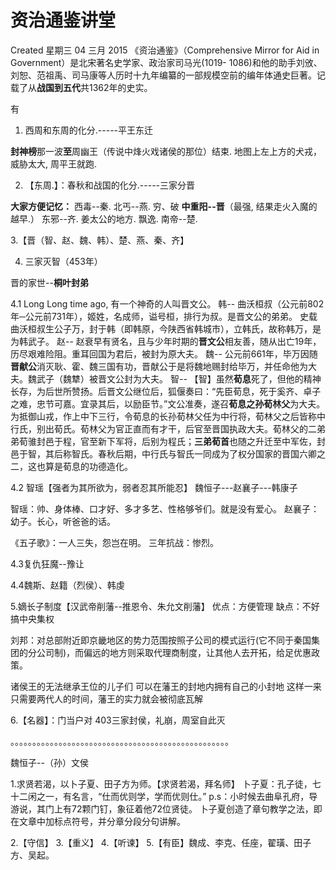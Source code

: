 # 资治通鉴讲堂
Created 星期三 04 三月 2015
《资治通鉴》（Comprehensive Mirror for Aid in Government）是北宋著名史学家、政治家司马光(1019-
1086)和他的助手刘攽、刘恕、范祖禹、司马康等人历时十九年编纂的一部规模空前的编年体通史巨著。记载了从**战国到五代**共1362年的史实。

有


1. 西周和东周的化分.-----平王东迁

**封神榜**那一波**至**周幽王（传说中烽火戏诸侯的那位）结束.
地图上左上方的犬戎，威胁太大, 周平王就跑.



2. 【东周.】：春秋和战国的化分.-----三家分晋

**大家方便记忆：**
西毒--秦.
北丐--燕. 穷、破
**中重阳--晋**（最强, 结果走火入魔的越早.）
东邪--齐. 姜太公的地方. 飘逸. 
南帝--楚.

3.【晋（智、赵、魏、韩）、楚、燕、秦、齐】


4. 三家灭智（453年）

晋的家世--**桐叶封弟**
	
4.1 Long Long time ago, 有一个神奇的人叫晋文公。
韩--
曲沃桓叔（公元前802年─公元前731年），姬姓，名成师，谥号桓，排行为叔。是晋文公的弟弟。
史载曲沃桓叔生公子万，封于韩（即韩原，今陕西省韩城市），立韩氏，故称韩万，是为韩武子。
赵--
赵衰早有贤名，且与少年时期的**晋文公**相友善，随从出亡19年，历尽艰难险阻。重耳回国为君后，被封为原大夫。
魏--
公元前661年，毕万因随**晋献公**消灭耿、霍、魏三国有功，晋献公于是将魏地赐封给毕万，并任命他为大夫。魏武子（魏犨）被晋文公封为大夫。
智--
 【智】虽然**荀息**死了，但他的精神长存，为后世所赞扬。后晋文公继位后，狐偃奏曰：“先臣荀息，死于奚齐、卓子之难，忠节可嘉。宜录其后，以励臣节。”文公准奏，遂召**荀息之孙荀林父**为大夫。为抵御山戎，作上中下三行，令荀息的长孙荀林父任为中行将，荀林父之后皆称中行氏，别出荀氏。荀林父为官正直而有才干，后官至晋国执政大夫。荀林父的二弟弟荀骓封邑于程，官至新下军将，后别为程氏；**三弟荀首**也随之升迁至中军佐，封邑于智，其后称智氏。春秋后期，中行氏与智氏一同成为了权分国家的晋国六卿之二，这也算是荀息的功德造化。

4.2 智瑶【强者为其所欲为，弱者忍其所能忍】
 魏恒子---赵襄子---韩康子
		
智瑶：帅、身体棒、口才好、多才多艺、性格够爷们。就是没有爱心。
赵襄子：幼子。长心，听爸爸的话。
		
《五子歌》：一人三失，怨岂在明。
三年抗战：惨烈。

4.3复仇狂魔--豫让
	
4.4魏斯、赵籍（烈侯）、韩虔
	           
5.嫡长子制度【汉武帝削藩--推恩令、朱允文削藩】
优点：方便管理
缺点：不好搞中央集权
	
刘邦：对总部附近即京畿地区的势力范围按照子公司的模式运行(它不同于秦国集团的分公司制)，而偏远的地方则采取代理商制度，让其他人去开拓，给足优惠政策。
	
诸侯王的无法继承王位的儿子们 可以在藩王的封地内拥有自己的小封地
这样一来 只需要两代人的时间，藩王的实力就会被彻底瓦解
	
6.【名器】：门当户对   403三家封侯，礼崩，周室自此灭

。。。。。。。。。。。。。。。。。。。。。。。。。。。。。。。。。。。。。。。。。。。。。。。。。。

魏恒子--（孙）文侯

1.求贤若渴，以卜子夏、田子方为师。【求贤若渴，拜名师】
卜子夏：孔子徒，七十二闲之一，有名言，“仕而优则学，学而优则仕。”
p.s：小时候去曲阜孔府，导游说，其门上有72颗门钉，象征着他72位贤徒。
卜子夏创造了章句教学之法，即在文章中加标点符号，并分章分段分句讲解。
		
2.【守信】
3.【重义】
4.【听谏】
5.【有臣】魏成、李克、任座，翟璜、田子方、吴起。







